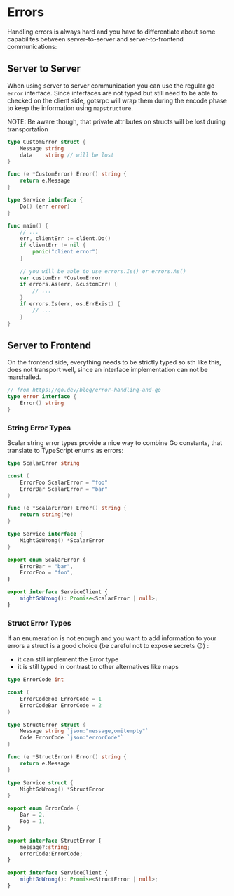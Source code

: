 # Errors

Handling errors is always hard and you have to differentiate about some capabilites between server-to-server and server-to-frontend communications:

## Server to Server

When using server to server communication you can use the regular go `error` interface.
Since interfaces are not typed but still need to be able to checked on the client side, gotsrpc will wrap them during the encode phase to keep the information using `mapstructure`.

NOTE: Be aware though, that private attributes on structs will be lost during transportation

```go
type CustomError struct {
	Message string
	data    string // will be lost
}

func (e *CustomError) Error() string {
	return e.Message
}

type Service interface {
	Do() (err error)
}

func main() {
	// ...
	err, clientErr := client.Do()
	if clientErr != nil {
		panic("client error")	
	}
	
	// you will be able to use errors.Is() or errors.As()
	var customErr *CustomError
	if errors.As(err, &customErr) {
		// ...	
	}
	if errors.Is(err, os.ErrExist) {
		// ...
	}
}
```

## Server to Frontend

On the frontend side, everything needs to be strictly typed so sth like this, does not transport well, since an interface implementation can not be marshalled.

```go
// from https://go.dev/blog/error-handling-and-go
type error interface {
    Error() string
}
```

### String Error Types

Scalar string error types provide a nice way to combine Go constants, that translate to TypeScript enums as errors:

```go title="Go"
type ScalarError string

const (
    ErrorFoo ScalarError = "foo"
    ErrorBar ScalarError = "bar"
)

func (e *ScalarError) Error() string {
    return string(*e)
}

type Service interface {
    MightGoWrong() *ScalarError
}
```

```typescript title="TypeScript"
export enum ScalarError {
	ErrorBar = "bar",
	ErrorFoo = "foo",
}

export interface ServiceClient {
    mightGoWrong(): Promise<ScalarError | null>;
}
```

### Struct Error Types

If an enumeration is not enough and you want to add information to your errors a struct is a good choice (be careful not to expose secrets 😉) :

- it can still implement the Error type
- it is still typed in contrast to other alternatives like maps

```go title="Go"
type ErrorCode int

const (
    ErrorCodeFoo ErrorCode = 1
    ErrorCodeBar ErrorCode = 2
)

type StructError struct {
    Message string `json:"message,omitempty"`
    Code ErrorCode `json:"errorCode"`
}

func (e *StructError) Error() string {
    return e.Message
}

type Service struct {
    MightGoWrong() *StructError
}
```

```typescript title="TypeScript"
export enum ErrorCode {
	Bar = 2,
	Foo = 1,
}

export interface StructError {
	message?:string;
	errorCode:ErrorCode;
}

export interface ServiceClient {
    mightGoWrong(): Promise<StructError | null>;
}
```

